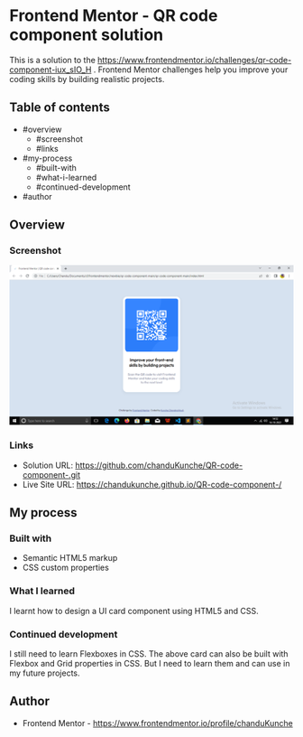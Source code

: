 # Frontend Mentor - QR code component solution

This is a solution to the https://www.frontendmentor.io/challenges/qr-code-component-iux_sIO_H . Frontend Mentor challenges help you improve your coding skills by building realistic projects. 

## Table of contents

- #overview
  - #screenshot
  - #links
- #my-process
  - #built-with
  - #what-i-learned
  - #continued-development
- #author

## Overview

### Screenshot

![](./screenshot.png)


### Links

- Solution URL: https://github.com/chanduKunche/QR-code-component-.git
- Live Site URL: https://chandukunche.github.io/QR-code-component-/

## My process

### Built with

- Semantic HTML5 markup
- CSS custom properties

### What I learned

I learnt how to design a UI card component using HTML5 and CSS. 

### Continued development

I still need to learn Flexboxes in CSS. The above card can also be built with Flexbox and Grid properties in CSS. But I need to learn them and can use in my future projects.

## Author

- Frontend Mentor - https://www.frontendmentor.io/profile/chanduKunche


